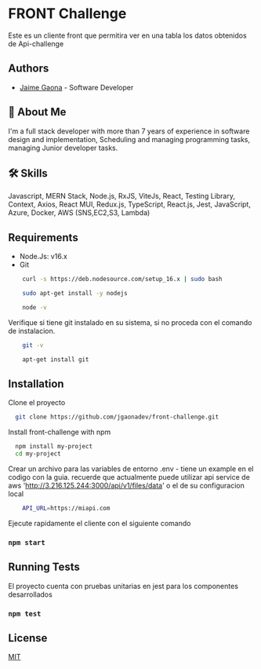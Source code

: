 # FRONT Challenge

Este es un cliente front que permitira ver en una tabla los datos obtenidos de Api-challenge

## Authors

- [Jaime Gaona](https://github.com/jgaonadev) - Software Developer


## 🚀 About Me
I'm a full stack developer with more than 7 years of experience in
software design and implementation, Scheduling and
managing programming tasks, managing Junior
developer tasks.


## 🛠 Skills
Javascript, MERN Stack, Node.js, RxJS, ViteJs, React, Testing Library, Context, Axios, React
MUI, Redux.js, TypeScript, React.js, Jest, JavaScript, Azure, Docker, AWS (SNS,EC2,S3, Lambda)


## Requirements

* Node.Js: v16.x
* Git

```bash
    curl -s https://deb.nodesource.com/setup_16.x | sudo bash

    sudo apt-get install -y nodejs

    node -v
```

Verifique si tiene git instalado en su sistema, si no proceda con el comando de instalacion.
```bash
    git -v

    apt-get install git
```

## Installation

Clone el proyecto
```bash
  git clone https://github.com/jgaonadev/front-challenge.git
```


Install front-challenge with npm

```bash
  npm install my-project
  cd my-project
```

Crear un archivo para las variables de entorno .env - tiene un example en el codigo con la guia. recuerde que actualmente puede utilizar api service de aws 'http://3.216.125.244:3000/api/v1/files/data' o el de su configuracion local
```bash
    API_URL=https://miapi.com
```

Ejecute rapidamente el cliente con el siguiente comando
### `npm start`

## Running Tests

El proyecto cuenta con pruebas unitarias en jest para los componentes desarrollados

### `npm test`

## License

[MIT](https://choosealicense.com/licenses/mit/)